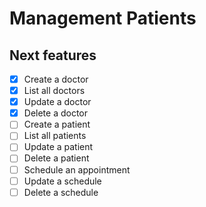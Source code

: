 # Management Patients
## Next features
- [x] Create a doctor
- [x] List all doctors
- [x] Update a doctor
- [x] Delete a doctor
- [ ] Create a patient
- [ ] List all patients
- [ ] Update a patient
- [ ] Delete a patient
- [ ] Schedule an appointment
- [ ] Update a schedule
- [ ] Delete a schedule